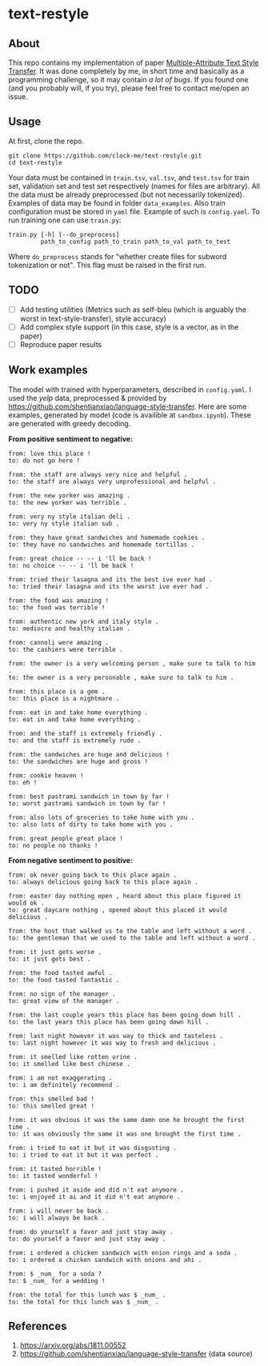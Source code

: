 # text-restyle

## About
This repo contains my implementation of paper [Multiple-Attribute Text Style Transfer](https://arxiv.org/abs/1811.00552). It was done completely by me, in short time and basically as a programming challenge, so it may contain _a lot of bugs_. If you found one (and you probably will, if you try), please feel free to contact me/open an issue.

## Usage
At first, clone the repo.
```
git clone https://github.com/clock-me/text-restyle.git
cd text-restyle
```
Your data must be contained in `train.tsv`, `val.tsv`, and `test.tsv` for train set, validation set and test set respectively (names for files are arbitrary). All the data must be already preprocessed (but not necessarily tokenized). Examples of data may be found in folder `data_examples`. Also train configuration must be stored in `yaml` file. Example of such is `config.yaml`.
To run training one can use `train.py`:
```
train.py [-h] [--do_preprocess]
         path_to_config path_to_train path_to_val path_to_test
```
Where `do_preprocess` stands for "whether create files for subword tokenization or not". This flag must be raised in the first run.

## TODO
- [ ] Add testing utilities (Metrics such as self-bleu (which is arguably the worst in text-style-transfer), style accuracy)
- [ ] Add complex style support (in this case, style is a vector, as in the paper)
- [ ] Reproduce paper results

## Work examples
The model with trained with hyperparameters, described in `config.yaml`. I used the _yelp_ data, preprocessed & provided by https://github.com/shentianxiao/language-style-transfer. Here are some examples, generated by model (code is availible at `sandbox.ipynb`). These are generated with greedy decoding.

**From positive sentiment to negative:**
```
from: love this place !
to: do not go here !

from: the staff are always very nice and helpful .
to: the staff are always very unprofessional and helpful .

from: the new yorker was amazing .
to: the new yorker was terrible .

from: very ny style italian deli .
to: very ny style italian sub .

from: they have great sandwiches and homemade cookies .
to: they have no sandwiches and homemade tortillas .

from: great choice -- -- i 'll be back !
to: no choice -- -- i 'll be back !

from: tried their lasagna and its the best ive ever had .
to: tried their lasagna and its the worst ive ever had .

from: the food was amazing !
to: the food was terrible !

from: authentic new york and italy style .
to: mediocre and healthy italian .

from: cannoli were amazing .
to: the cashiers were terrible .

from: the owner is a very welcoming person , make sure to talk to him .
to: the owner is a very personable , make sure to talk to him .

from: this place is a gem .
to: this place is a nightmare .

from: eat in and take home everything .
to: eat in and take home everything .

from: and the staff is extremely friendly .
to: and the staff is extremely rude .

from: the sandwiches are huge and delicious !
to: the sandwiches are huge and gross !

from: cookie heaven !
to: eh !

from: best pastrami sandwich in town by far !
to: worst pastrami sandwich in town by far !

from: also lots of groceries to take home with you .
to: also lots of dirty to take home with you .

from: great people great place !
to: no people no thanks !
```

**From negative sentiment to positive:**
```
from: ok never going back to this place again .
to: always delicious going back to this place again .

from: easter day nothing open , heard about this place figured it would ok .
to: great daycare nothing , opened about this placed it would delicious .

from: the host that walked us to the table and left without a word .
to: the gentleman that we used to the table and left without a word .

from: it just gets worse .
to: it just gets best .

from: the food tasted awful .
to: the food tasted fantastic .

from: no sign of the manager .
to: great view of the manager .

from: the last couple years this place has been going down hill .
to: the last years this place has been going down hill .

from: last night however it was way to thick and tasteless .
to: last night however it was way to fresh and delicious .

from: it smelled like rotten urine .
to: it smelled like best chinese .

from: i am not exaggerating .
to: i am definitely recommend .

from: this smelled bad !
to: this smelled great !

from: it was obvious it was the same damn one he brought the first time .
to: it was obviously the same it was one brought the first time .

from: i tried to eat it but it was disgusting .
to: i tried to eat it but it was perfect .

from: it tasted horrible !
to: it tasted wonderful !

from: i pushed it aside and did n't eat anymore .
to: i enjoyed it ai and it did n't eat anymore .

from: i will never be back .
to: i will always be back .

from: do yourself a favor and just stay away .
to: do yourself a favor and just stay away .

from: i ordered a chicken sandwich with onion rings and a soda .
to: i ordered a chicken sandwich with onions and ahi .

from: $ _num_ for a soda ?
to: $ _num_ for a wedding !

from: the total for this lunch was $ _num_ .
to: the total for this lunch was $ _num_ .
```

## References
1) https://arxiv.org/abs/1811.00552
2) https://github.com/shentianxiao/language-style-transfer (data source)

